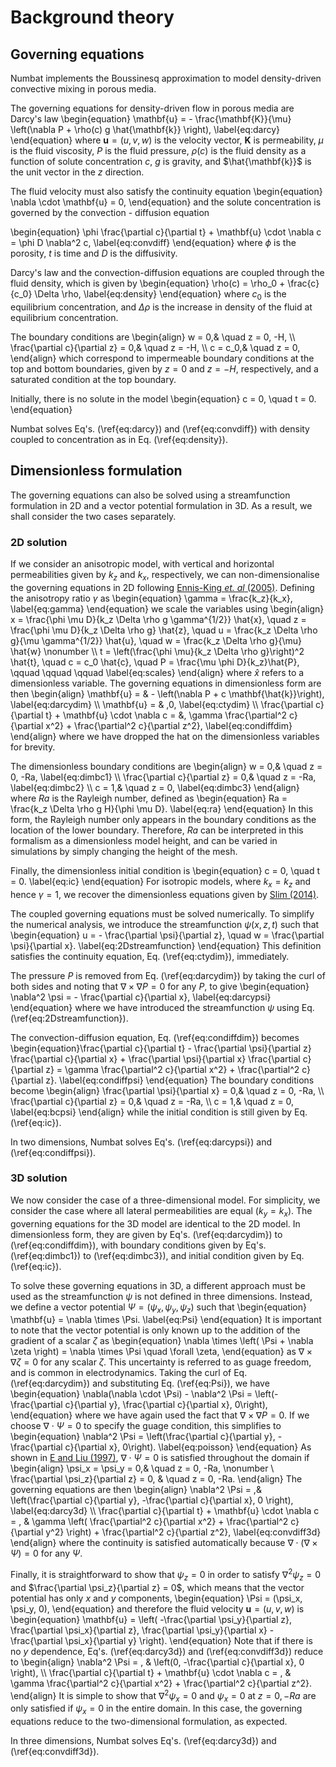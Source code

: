 # Background theory

## Governing equations

Numbat implements the Boussinesq approximation to model density-driven
convective mixing in porous media.

The governing equations for density-driven flow in porous media are
Darcy's law
\begin{equation}
\mathbf{u} = - \frac{\mathbf{K}}{\mu} \left(\nabla P + \rho(c) g \hat{\mathbf{k}} \right),
\label{eq:darcy}
\end{equation}
where $\mathbf{u} = (u, v, w)$ is the velocity vector, $\mathbf{K}$ is
permeability, $\mu$ is the fluid viscosity, $P$ is the fluid pressure,
$\rho(c)$ is the fluid density as a function of solute concentration
$c$, $g$ is gravity, and $\hat{\mathbf{k}}$ is the unit vector in the
$z$ direction.

The fluid velocity must also satisfy the continuity equation
\begin{equation}
\nabla \cdot \mathbf{u} = 0,
\end{equation}
and the solute concentration is governed by the convection - diffusion
equation

\begin{equation}
\phi \frac{\partial c}{\partial t} + \mathbf{u} \cdot \nabla c = \phi D \nabla^2 c,
\label{eq:convdiff}
\end{equation}
where $\phi$ is the porosity, $t$ is time and $D$ is the diffusivity.

Darcy's law and the convection-diffusion equations are coupled through
the fluid density, which is given by
\begin{equation}
\rho(c) = \rho_0 + \frac{c}{c_0} \Delta \rho,
\label{eq:density}
\end{equation}
where $c_0$ is the equilibrium concentration, and $\Delta \rho$ is the
increase in density of the fluid at equilibrium concentration.

The boundary conditions are
\begin{align}
w = 0,&  \quad z = 0, -H, \\\\
\frac{\partial c}{\partial z} = 0,& \quad z = -H, \\\\
c = c_0,& \quad z = 0,
\end{align}
which correspond to impermeable boundary conditions at the top and
bottom boundaries, given by $z = 0$ and $z=-H$, respectively, and a
saturated condition at the top boundary.

Initially, there is no solute in the model
\begin{equation}
c = 0, \quad t = 0.
\end{equation}

Numbat solves Eq's. (\ref{eq:darcy}) and (\ref{eq:convdiff}) with density coupled to concentration as in Eq. (\ref{eq:density}).

## Dimensionless formulation
The governing equations can also be solved using a streamfunction formulation in
2D and a vector potential formulation in 3D. As a result, we shall
consider the two cases separately.

### 2D solution

If we consider an anisotropic model, with vertical and horizontal
permeabilities given by $k_z$ and $k_x$, respectively, we can
non-dimensionalise the governing equations in 2D following [Ennis-King
*et. al* (2005)](references/#Ennis-King2005). Defining the anisotropy
ratio $\gamma$ as
\begin{equation}
\gamma = \frac{k_z}{k_x},
\label{eq:gamma}
\end{equation}
we scale the variables using
\begin{align}
x = \frac{\phi \mu D}{k_z \Delta \rho g \gamma^{1/2}} \hat{x}, \quad z =  \frac{\phi \mu D}{k_z \Delta \rho g} \hat{z}, \quad u = \frac{k_z \Delta \rho g}{\mu \gamma^{1/2}} \hat{u}, \quad w = \frac{k_z \Delta \rho g}{\mu} \hat{w} \nonumber \\\\
t = \left(\frac{\phi \mu}{k_z \Delta \rho g}\right)^2 \hat{t}, \quad c = c_0 \hat{c}, \quad P = \frac{\mu \phi D}{k_z}\hat{P}, \qquad \qquad \qquad
\label{eq:scales}
\end{align}
where $\hat{x}$ refers to a dimensionless variable. The governing
equations in dimensionless form are then
\begin{align}
\mathbf{u} = & - \left(\nabla P + c \mathbf{\hat{k}}\right), \label{eq:darcydim} \\\\
\mathbf{u} = & \,0, \label{eq:ctydim} \\\\
\frac{\partial c}{\partial t} + \mathbf{u} \cdot \nabla c = &\,  \gamma \frac{\partial^2 c}{\partial x^2} + \frac{\partial^2 c}{\partial z^2}, \label{eq:condiffdim}
\end{align}
where we have dropped the hat on the dimensionless variables for
brevity.

The dimensionless boundary conditions are
\begin{align}
w = 0,&  \quad z = 0, -Ra, \label{eq:dimbc1} \\\\
\frac{\partial c}{\partial z} = 0,& \quad z = -Ra, \label{eq:dimbc2} \\\\
c = 1,& \quad z = 0, \label{eq:dimbc3}
\end{align}
where $Ra$ is the Rayleigh number, defined as
\begin{equation}
Ra = \frac{k_z \Delta \rho g H}{\phi \mu D}.
\label{eq:ra}
\end{equation}
In this form, the Rayleigh number only appears in the boundary
conditions as the location of the lower boundary. Therefore, $Ra$ can be
interpreted in this formalism as a dimensionless model height, and can
be varied in simulations by simply changing the height of the mesh.

Finally, the dimensionless initial condition is
\begin{equation}
c = 0, \quad t = 0.
\label{eq:ic}
\end{equation}
For isotropic models, where $k_x = k_z$ and hence $\gamma = 1$, we
recover the dimensionless equations given by [Slim
(2014)](references/#Slim2014).

The coupled governing equations must be solved numerically. To simplify
the numerical analysis, we introduce the streamfunction $\psi(x,z,t)$
such that
\begin{equation}
u = - \frac{\partial \psi}{\partial z}, \quad w = \frac{\partial \psi}{\partial x}.
\label{eq:2Dstreamfunction}
\end{equation}
This definition satisfies the continuity equation, Eq.
(\ref{eq:ctydim}), immediately.

The pressure $P$ is removed from Eq. (\ref{eq:darcydim}) by taking the
curl of both sides and noting that $\nabla \times \nabla P = 0$ for any
$P$, to give
\begin{equation}
\nabla^2 \psi = - \frac{\partial c}{\partial x},
\label{eq:darcypsi}
\end{equation}
where we have introduced the streamfunction $\psi$ using Eq.
(\ref{eq:2Dstreamfunction}).

The convection-diffusion equation, Eq. (\ref{eq:condiffdim}) becomes
\begin{equation}\frac{\partial c}{\partial t} - \frac{\partial \psi}{\partial z} \frac{\partial c}{\partial x} + \frac{\partial \psi}{\partial x} \frac{\partial c}{\partial z} = \gamma \frac{\partial^2 c}{\partial x^2} + \frac{\partial^2 c}{\partial z}.
\label{eq:condiffpsi}
\end{equation}
The boundary conditions become
\begin{align}
\frac{\partial \psi}{\partial x} = 0,&  \quad z = 0, -Ra, \\\\
\frac{\partial c}{\partial z} = 0,& \quad z = -Ra, \\\\
c = 1,& \quad z = 0,
\label{eq:bcpsi}
\end{align}
while the initial condition is still given by Eq. (\ref{eq:ic}).

In two dimensions, Numbat solves Eq's. (\ref{eq:darcypsi}) and
(\ref{eq:condiffpsi}).

### 3D solution

We now consider the case of a three-dimensional model. For simplicity,
we consider the case where all lateral permeabilities are equal
($k_y = k_x$). The governing equations for the 3D model are identical to
the 2D model. In dimensionless form, they are given by Eq's.
(\ref{eq:darcydim}) to (\ref{eq:condiffdim}), with boundary conditions
given by Eq's. (\ref{eq:dimbc1}) to (\ref{eq:dimbc3}), and initial
condition given by Eq. (\ref{eq:ic}).

To solve these governing equations in 3D, a different approach must be
used as the streamfunction $\psi$ is not defined in three dimensions.
Instead, we define a vector potential $\Psi = (\psi_x, \psi_y, \psi_z)$
such that
\begin{equation}
\mathbf{u} = \nabla \times \Psi.
\label{eq:Psi}
\end{equation}
It is important to note that the vector potential is only known up to
the addition of the gradient of a scalar $\zeta$ as
\begin{equation}
\nabla \times \left( \Psi + \nabla \zeta \right) = \nabla \times \Psi \quad \forall \zeta,
\end{equation}
as $\nabla \times \nabla \zeta = 0$ for any scalar $\zeta$. This
uncertainty is referred to as guage freedom, and is common in
electrodynamics. Taking the curl of Eq. (\ref{eq:darcydim}) and
substituting Eq. (\ref{eq:Psi}), we have
\begin{equation}
\nabla(\nabla \cdot \Psi) - \nabla^2 \Psi = \left(- \frac{\partial c}{\partial y}, \frac{\partial c}{\partial x}, 0\right),
\end{equation}
where we have again used the fact that $\nabla \times \nabla P = 0$. If
we choose $\nabla \cdot \Psi = 0$ to specify the guage condition, this
simplifies to
\begin{equation}
\nabla^2 \Psi = \left(\frac{\partial c}{\partial y},  -\frac{\partial c}{\partial x}, 0\right).
\label{eq:poisson}
\end{equation}
As shown in [E and Liu (1997)](references/#E1997),
$\nabla \cdot \Psi = 0$ is satisfied throughout the domain if
\begin{align}
\psi_x = \psi_y = 0,& \quad z = 0, -Ra, \nonumber \\
\frac{\partial \psi_z}{\partial z} = 0, & \quad  z = 0, -Ra.
\end{align}
The governing equations are then
\begin{align}
\nabla^2 \Psi = \,& \left(\frac{\partial c}{\partial y}, -\frac{\partial c}{\partial x}, 0 \right), \label{eq:darcy3d} \\\\
\frac{\partial c}{\partial t} + \mathbf{u} \cdot \nabla c = \, & \gamma \left( \frac{\partial^2 c}{\partial x^2} + \frac{\partial^2 c}{\partial y^2} \right) + \frac{\partial^2 c}{\partial z^2}, \label{eq:convdiff3d}
\end{align}
where the continuity is satisfied automatically because
$\nabla \cdot \left( \nabla \times \Psi \right) = 0$ for any $\Psi$.

Finally, it is straightforward to show that $\psi_z = 0$ in order to
satisfy $\nabla^2 \psi_z = 0$ and
$\frac{\partial \psi_z}{\partial z} = 0$, which means that the vector
potential has only $x$ and $y$ components,
\begin{equation}
\Psi = (\psi_x, \psi_y, 0),
\end{equation}
and therefore the fluid velocity $\mathbf{u} = (u, v, w)$ is
\begin{equation}
\mathbf{u} = \left( -\frac{\partial \psi_y}{\partial z}, \frac{\partial \psi_x}{\partial z}, \frac{\partial \psi_y}{\partial x} - \frac{\partial \psi_x}{\partial y} \right).
\end{equation}
Note that if there is no $y$ dependence, Eq's. (\ref{eq:darcy3d}) and
(\ref{eq:convdiff3d}) reduce to
\begin{align}
\nabla^2 \Psi = \, & \left(0, -\frac{\partial c}{\partial x}, 0 \right), \\\\
\frac{\partial c}{\partial t} + \mathbf{u} \cdot \nabla c = \, & \gamma \frac{\partial^2 c}{\partial x^2}  + \frac{\partial^2 c}{\partial z^2}.
\end{align}
It is simple to show that $\nabla^2 \psi_x = 0$ and $\psi_x = 0$ at
$z = 0, -Ra$ are only satisfied if $\psi_x = 0$ in the entire domain. In
this case, the governing equations reduce to the two-dimensional
formulation, as expected.

In three dimensions, Numbat solves Eq's. (\ref{eq:darcy3d}) and
(\ref{eq:convdiff3d}).
